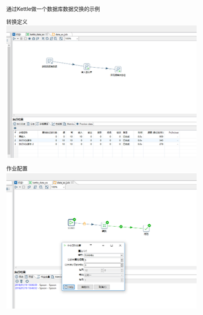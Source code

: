 通过Kettle做一个数据库数据交换的示例


转换定义
![转换定义](https://github.com/wilsonfu88/Kettle/blob/master/%E8%BD%AC%E6%8D%A2%E5%AE%9A%E4%B9%89.png)


作业配置
![作业配置](https://github.com/wilsonfu88/Kettle/blob/master/%E4%BD%9C%E4%B8%9A%E9%85%8D%E7%BD%AE.png)
